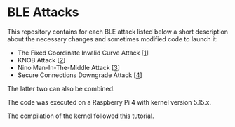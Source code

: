# BLE Attacks

This repository contains for each BLE attack listed below a short description about the necessary changes and sometimes modified code to launch it:
* The Fixed Coordinate Invalid Curve Attack [[1]]
* KNOB Attack [[2]]
* Nino Man-In-The-Middle Attack [[3]]
* Secure Connections Downgrade Attack [[4]]

The latter two can also be combined.

The code was executed on a Raspberry Pi 4 with kernel version 5.15.x.

The compilation of the kernel followed [this] tutorial.

[1]: https://eprint.iacr.org/2019/1043.pdf
[2]: https://dl.acm.org/doi/pdf/10.1145/3394497
[3]: https://ieeexplore.ieee.org/stamp/stamp.jsp?tp=&arnumber=4401672
[4]: https://ieeexplore.ieee.org/stamp/stamp.jsp?tp=&arnumber=9152758
[this]: https://www.stephenwagner.com/2020/03/17/how-to-compile-linux-kernel-raspberry-pi-4-raspbian/
